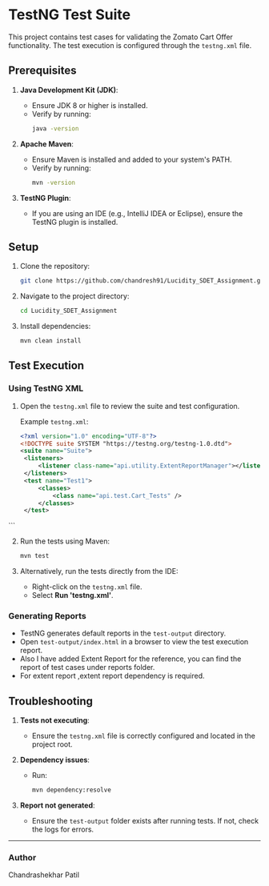 # TestNG Test Suite

This project contains test cases for validating the Zomato Cart Offer functionality. The test execution is configured through the `testng.xml` file.

## Prerequisites

1. **Java Development Kit (JDK)**:
   - Ensure JDK 8 or higher is installed.
   - Verify by running:
     ```bash
     java -version
     ```

2. **Apache Maven**:
   - Ensure Maven is installed and added to your system's PATH.
   - Verify by running:
     ```bash
     mvn -version
     ```

3. **TestNG Plugin**:
   - If you are using an IDE (e.g., IntelliJ IDEA or Eclipse), ensure the TestNG plugin is installed.

## Setup

1. Clone the repository:
   ```bash
   git clone https://github.com/chandresh91/Lucidity_SDET_Assignment.git
   ```

2. Navigate to the project directory:
   ```bash
   cd Lucidity_SDET_Assignment
   ```

3. Install dependencies:
   ```bash
   mvn clean install
   ```

## Test Execution

### Using TestNG XML

1. Open the `testng.xml` file to review the suite and test configuration.

   Example `testng.xml`:
   ```xml
   <?xml version="1.0" encoding="UTF-8"?>
   <!DOCTYPE suite SYSTEM "https://testng.org/testng-1.0.dtd">
   <suite name="Suite">
	<listeners>
		<listener class-name="api.utility.ExtentReportManager"></listener>
	</listeners>
	<test name="Test1">
		<classes>
			<class name="api.test.Cart_Tests" />
		</classes>
	</test>
</suite> 
   ```

2. Run the tests using Maven:
   ```bash
   mvn test
   ```

3. Alternatively, run the tests directly from the IDE:
   - Right-click on the `testng.xml` file.
   - Select **Run 'testng.xml'**.

### Generating Reports

- TestNG generates default reports in the `test-output` directory.
- Open `test-output/index.html` in a browser to view the test execution report.
- Also I have added Extent Report for the reference, you can find the report of test cases under reports folder.
- For extent report ,extent report dependency is required. 



## Troubleshooting

1. **Tests not executing**:
   - Ensure the `testng.xml` file is correctly configured and located in the project root.

2. **Dependency issues**:
   - Run:
     ```bash
     mvn dependency:resolve
     ```

3. **Report not generated**:
   - Ensure the `test-output` folder exists after running tests. If not, check the logs for errors.



---

### Author
Chandrashekhar Patil
